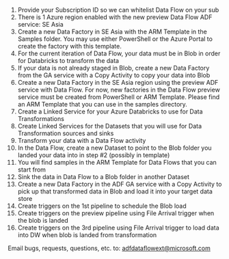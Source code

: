 1. Provide your Subscription ID so we can whitelist Data Flow on your sub
2. There is 1 Azure region enabled with the new preview Data Flow ADF service: SE Asia
3. Create a new Data Factory in SE Asia with the ARM Template in the Samples folder. You may use either PowerShell or the Azure Portal to create the factory with this template.
3. For the current iteration of Data Flow, your data must be in Blob in order for Databricks to transform the data
4. If your data is not already staged in Blob, create a new Data Factory from the GA service with a Copy Activity to copy your data into Blob
3. Create a new Data Factory in the SE Asia region using the preview ADF service with Data Flow. For now, new factories in the Data Flow preview service must be created from PowerShell or ARM Template. Please find an ARM Template that you can use in the samples directory.
4. Create a Linked Service for your Azure Databricks to use for Data Transformations
5. Create Linked Services for the Datasets that you will use for Data Transformation sources and sinks
6. Transform your data with a Data Flow activity
7. In the Data Flow, create a new Dataset to point to the Blob folder you landed your data into in step #2 (possibly in template)
8. You will find samples in the ARM Template for Data Flows that you can start from
9. Sink the data in Data Flow to a Blob folder in another Dataset
10. Create a new Data Factory in the ADF GA service with a Copy Activity to pick up that transformed data in Blob and load it into your target data store
11. Create triggers on the 1st pipeline to schedule the Blob load
12. Create triggers on the preview pipeline using File Arrival trigger when the blob is landed
13. Create triggers on the 3rd pipeline using File Arrival trigger to load data into DW when blob is landed from transformation

Email bugs, requests, questions, etc. to: adfdataflowext@microsoft.com
